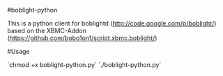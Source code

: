 #boblight-python

This is a python client for boblightd (http://code.google.com/p/boblight/) based on the XBMC-Addon (https://github.com/bobo1on1/script.xbmc.boblight/)

#Usage

´chmod +x boblight-python.py´
´./boblight-python.py´
